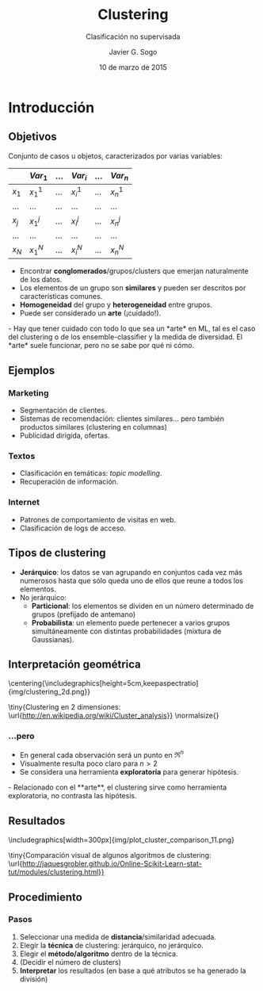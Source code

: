 ﻿---
title: Clustering
author: Javier G. Sogo
date: 10 de marzo de 2015 
subtitle: Clasificación no supervisada

---


# Introducción

## Objetivos
Conjunto de casos u objetos, caracterizados por varias variables:

|         | $Var_1$ | $\dots$ | $Var_i$ | $\dots$ | $Var_n$ |
|---------|---------|---------|---------|---------|---------|
| $x_1$   | $x_1^1$ | $\dots$ | $x_i^1$ | $\dots$ | $x_n^1$ |
| $\dots$ | $\dots$ | $\dots$ | $\dots$ | $\dots$ | $\dots$ |
| $x_j$   | $x_1^j$ | $\dots$ | $x_i^j$ | $\dots$ | $x_n^j$ |
| $\dots$ | $\dots$ | $\dots$ | $\dots$ | $\dots$ | $\dots$ |
| $x_N$   | $x_1^N$ | $\dots$ | $x_i^N$ | $\dots$ | $x_n^N$ |

 * Encontrar **conglomerados**/grupos/clusters que emerjan naturalmente de los datos.
 * Los elementos de un grupo son **similares** y pueden ser descritos por características comunes.
 * **Homogeneidad** del grupo y **heterogeneidad** entre grupos.
 * Puede ser considerado un **arte** (¡cuidado!).

<div class="notes">
 - Hay que tener cuidado con todo lo que sea un *arte* en ML, tal es el caso del clustering o de los ensemble-classifier
 y la medida de diversidad. El *arte* suele funcionar, pero no se sabe por qué ni cómo.
</div>

## Ejemplos

### Marketing
 * Segmentación de clientes.
 * Sistemas de recomendación: clientes similares... pero también productos similares (clustering en columnas)
 * Publicidad dirigida, ofertas.

### Textos
 * Clasificación en temáticas: *topic modelling*.
 * Recuperación de información.

### Internet
 * Patrones de comportamiento de visitas en web.
 * Clasificación de logs de acceso.


## Tipos de clustering
 * **Jerárquico**: los datos se van agrupando en conjuntos cada vez más numerosos hasta que sólo queda
   uno de ellos que reune a todos los elementos.
 * No jerárquico:
    * **Particional**: los elementos se dividen en un número determinado de grupos (prefijado de antemano)
    * **Probabilista**: un elemento puede pertenecer a varios grupos simultáneamente con distintas probabilidades (mixtura de Gaussianas).


## Interpretación geométrica

\centering{\includegraphics[height=5cm,keepaspectratio]{img/clustering_2d.png}}

\tiny{Clustering en 2 dimensiones: \url{http://en.wikipedia.org/wiki/Cluster_analysis}}
\normalsize{}


### ...pero
 * En general cada observación será un punto en $\Re^n$
 * Visualmente resulta poco claro para $n>2$
 * Se considera una herramienta **exploratoria** para generar hipótesis.

<div class="notes">
 - Relacionado con el **arte**, el clustering sirve como herramienta exploratoria, no contrasta las hipótesis.
</div>


## Resultados

\includegraphics[width=300px]{img/plot_cluster_comparison_11.png}

\tiny{Comparación visual de algunos algoritmos de clustering: \url{http://jaquesgrobler.github.io/Online-Scikit-Learn-stat-tut/modules/clustering.html}}


## Procedimiento

### Pasos
 1. Seleccionar una medida de **distancia**/similaridad adecuada.
 2. Elegir la **técnica** de clustering: jerárquico, no jerárquico.
 3. Elegir el **método/algoritmo** dentro de la técnica.
 4. (Decidir el número de clusters)
 5. **Interpretar** los resultados (en base a qué atributos se ha generado la división)
